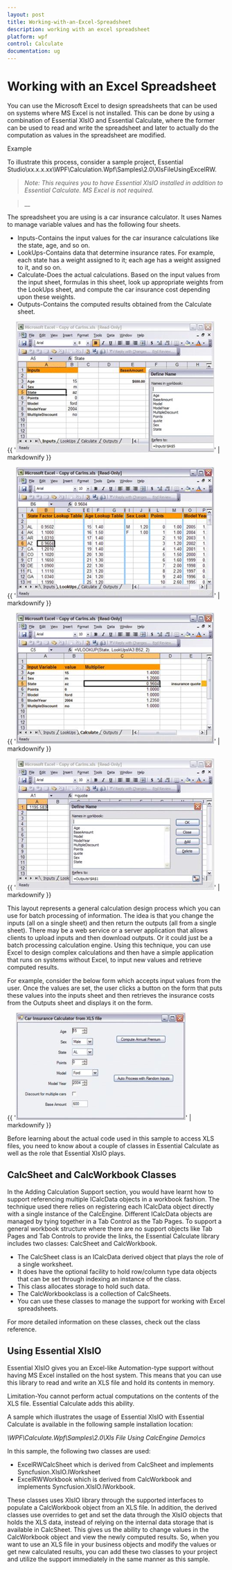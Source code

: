 ```yaml
---
layout: post
title: Working-with-an-Excel-Spreadsheet
description: working with an excel spreadsheet
platform: wpf
control: Calculate
documentation: ug
---
```


# Working with an Excel Spreadsheet

You can use the Microsoft Excel to design spreadsheets that can be used on systems where MS Excel is not installed. This can be done by using a combination of Essential XlsIO and Essential Calculate, where the former can be used to read and write the spreadsheet and later to actually do the computation as values in the spreadsheet are modified. 

Example

To illustrate this process, consider a sample project, Essential Studio\xx.x.x.xx\WPF\Calculation.Wpf\Samples\2.0\XlsFileUsingExcelRW. 

> _Note: This requires you to have Essential XlsIO installed in addition to Essential Calculate. MS Excel is not required._

> __

The spreadsheet you are using is a car insurance calculator. It uses Names to manage variable values and has the following four sheets.

* Inputs-Contains the input values for the car insurance calculations like the state, age, and so on.
* LookUps-Contains data that determine insurance rates. For example, each state has a weight assigned to it; each age has a weight assigned to it, and so on.
* Calculate-Does the actual calculations. Based on the input values from the input sheet, formulas in this sheet, look up appropriate weights from the LookUps sheet, and compute the car insurance cost depending upon these weights.
* Outputs-Contains the computed results obtained from the Calculate sheet.



{{ '![](Working-with-an-Excel-Spreadsheet_images/Working-with-an-Excel-Spreadsheet_img1.jpeg)' | markdownify }}





{{ '![](Working-with-an-Excel-Spreadsheet_images/Working-with-an-Excel-Spreadsheet_img2.jpeg)' | markdownify }}



{{ '![](Working-with-an-Excel-Spreadsheet_images/Working-with-an-Excel-Spreadsheet_img3.jpeg)' | markdownify }}



{{ '![](Working-with-an-Excel-Spreadsheet_images/Working-with-an-Excel-Spreadsheet_img4.jpeg)' | markdownify }}





This layout represents a general calculation design process which you can use for batch processing of information. The idea is that you change the inputs (all on a single sheet) and then return the outputs (all from a single sheet). There may be a web service or a server application that allows clients to upload inputs and then download outputs. Or it could just be a batch processing calculation engine. Using this technique, you can use Excel to design complex calculations and then have a simple application that runs on systems without Excel, to input new values and retrieve computed results.

For example, consider the below form which accepts input values from the user. Once the values are set, the user clicks a button on the form that puts these values into the inputs sheet and then retrieves the insurance costs from the Outputs sheet and displays it on the form.

{{ '![](Working-with-an-Excel-Spreadsheet_images/Working-with-an-Excel-Spreadsheet_img5.jpeg)' | markdownify }}



Before learning about the actual code used in this sample to access XLS files, you need to know about a couple of classes in Essential Calculate as well as the role that Essential XlsIO plays.

## CalcSheet and CalcWorkbook Classes

In the Adding Calculation Support section, you would have learnt how to support referencing multiple ICalcData objects in a workbook fashion. The technique used there relies on registering each ICalcData object directly with a single instance of the CalcEngine. Different ICalcData objects are managed by tying together in a Tab Control as the Tab Pages. To support a general workbook structure where there are no support objects like Tab Pages and Tab Controls to provide the links, the Essential Calculate library includes two classes: CalcSheet and CalcWorkbook.

* The CalcSheet class is an ICalcData derived object that plays the role of a single worksheet. 
* It does have the optional facility to hold row/column type data objects that can be set through indexing an instance of the class. 
* This class allocates storage to hold such data. 
* The CalcWorkbookclass is a collection of CalcSheets. 
* You can use these classes to manage the support for working with Excel spreadsheets.



For more detailed information on these classes, check out the class reference.

## Using Essential XlsIO

Essential XIsIO gives you an Excel-like Automation-type support without having MS Excel installed on the host system. This means that you can use this library to read and write an XLS file and hold its contents in memory. 

Limitation-You cannot perform actual computations on the contents of the XLS file. Essential Calculate adds this ability. 

A sample which illustrates the usage of Essential XlsIO with Essential Calculate is available in the following sample installation location:

_<Install Location>\WPF\Calculate.Wpf\Samples\2.0\Xls File Using CalcEngine Demo\cs_ 

In this sample, the following two classes are used: 

* ExcelRWCalcSheet which is derived from CalcSheet and implements Syncfusion.XlsIO.IWorksheet 
* ExcelRWWorkbook which is derived from CalcWorkbook and implements Syncfusion.XlsIO.IWorkbook. 

These classes uses XlsIO library through the supported interfaces to populate a CalcWorkbook object from an XLS file. In addition, the derived classes use overrides to get and set the data through the XlsIO objects that holds the XLS data, instead of relying on the internal data storage that is available in CalcSheet. This gives us the ability to change values in the CalcWorkbook object and view the newly computed results. So, when you want to use an XLS file in your business objects and modify the values or get new calculated results, you can add these two classes to your project and utilize the support immediately in the same manner as this sample.


